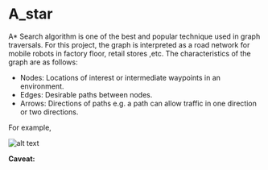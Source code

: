 # A_star
A* Search algorithm is one of the best and popular technique used in graph traversals.
For this project, the graph is interpreted as a road network for mobile robots in factory floor, retail stores ,etc.  The characteristics of the graph are as follows:

* Nodes: Locations of interest or intermediate waypoints in an environment. 
* Edges: Desirable paths between nodes.
* Arrows: Directions of paths e.g. a path can allow traffic in one direction or two directions. 

For example, 

![alt text](https://github.com/TuanMinhNguyen15/A_star/raw/main/images/exmaple_graph.png)


**Caveat:** 
